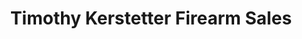 ---
title: "Timothy Kerstetter Firearm Sales"
url: /auburn/timothy-kerstetter-firearm-sales/
shop: weapons
---